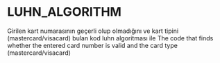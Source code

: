 # LUHN_ALGORITHM
Girilen kart numarasının geçerli olup olmadığını ve kart tipini (mastercard/visacard) bulan kod luhn algoritması ile
The code that finds whether the entered card number is valid and the card type (mastercard/visacard)
